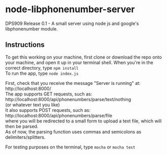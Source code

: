 # node-libphonenumber-server
DPS909 Release 0.1 - A small server using node js and google's libphonenumber module.

## Instructions

To get this working on your machine, first clone or download the repo onto your machine, and open it up in your terminal shell.
When you're in the correct directory, type 
``` npm install ```    
To run the app, type
``` node index.js ```

First, check that you receive the message "Server is running" at:    
http://localhost:8000/    
The app supports GET requests, such as:    
http://localhost:8000/api/phonenumbers/parse/text/nothing    
(or whatever text you like)    
It also supports POST requests, such as:    
http://localhost:8000/api/phonenumbers/parse/file    
where you will be redirected to a small form to upload a text file, which will then be parsed.     
As of now, the parsing function uses commas and semicolons as delimiters/splitters.    

For testing purposes on the terminal, type 
``` mocha ```
or
``` mocha test ```

